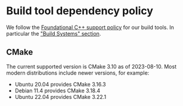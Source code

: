 # Build tool dependency policy

We follow the [Foundational C++ support policy](https://opensource.google/documentation/policies/cplusplus-support) for our build tools. In
particular the ["Build Systems" section](https://opensource.google/documentation/policies/cplusplus-support#build-systems).

## CMake

The current supported version is CMake 3.10 as of 2023-08-10. Most modern
distributions include newer versions, for example:

* Ubuntu 20.04 provides CMake 3.16.3
* Debian 11.4 provides CMake 3.18.4
* Ubuntu 22.04 provides CMake 3.22.1
